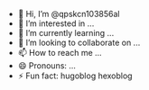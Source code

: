- 👋 Hi, I’m @qpskcn103856al
- 👀 I’m interested in ...
- 🌱 I’m currently learning ...
- 💞️ I’m looking to collaborate on ...
- 📫 How to reach me ...
- 😄 Pronouns: ...
- ⚡ Fun fact: hugoblog hexoblog

<!---
qpskcn103856al/qpskcn103856al is a ✨ special ✨ repository because its `README.md` (this file) appears on your GitHub profile.
You can click the Preview link to take a look at your changes.
--->

